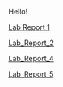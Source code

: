 Hello!

[Lab Report 1](lab_report_1_week_2.md)

[Lab_Report_2](lab_report_2_week4.md)

[Lab_Report_4](lab_report_4_week_8.md)

[Lab_Report_5](lab-report-5-week-10.md)
